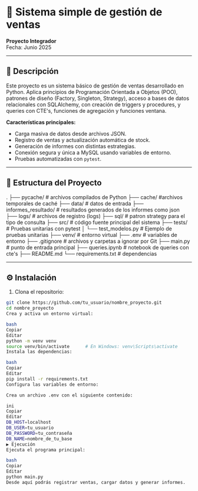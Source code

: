 # 🛒 Sistema simple de gestión de ventas 

**Proyecto Integrador**  
Fecha: Junio 2025

---

## 📌 Descripción

Este proyecto es un sistema básico de gestión de ventas desarrollado en Python. Aplica principios de Programación Orientada a Objetos (POO), patrones de diseño (Factory, Singleton, Strategy), acceso a bases de datos relacionales con SQLAlchemy, con creación de triggers y procedures, y queries con CTE's, funciones de agregación y funciones ventana.

**Características principales:**

- Carga masiva de datos desde archivos JSON.  
- Registro de ventas y actualización automática de stock.  
- Generación de informes con distintas estrategias.  
- Conexión segura y única a MySQL usando variables de entorno.  
- Pruebas automatizadas con `pytest`.  

---

## 📁 Estructura del Proyecto

.
├── pycache/ # archivos compilados de Python
├── cache/ #archivos temporales de caché
├── data/ # datos de entrada
├── informes_resultado/ # resultados generados de los informes como json
├── logs/ # archivos de registro (logs)
├── sql/ # patron strategy para el tipo de consulta
├── src/ # código fuente principal del sistema
├── tests/ # Pruebas unitarias con pytest
│ └── test_modelos.py # Ejemplo de pruebas unitarias
├── venv/ # entorno virtual
├── .env # variables de entorno
├── .gitignore # archivos y carpetas a ignorar por Git
├── main.py # punto de entrada principal
├── queries.ipynb # notebook de queries con cte's
├── README.md 
└── requirements.txt # dependencias

---

## ⚙️ Instalación

1. Clona el repositorio:

```bash
git clone https://github.com/tu_usuario/nombre_proyecto.git
cd nombre_proyecto
Crea y activa un entorno virtual:

bash
Copiar
Editar
python -m venv venv
source venv/bin/activate      # En Windows: venv\Scripts\activate
Instala las dependencias:

bash
Copiar
Editar
pip install -r requirements.txt
Configura las variables de entorno:

Crea un archivo .env con el siguiente contenido:

ini
Copiar
Editar
DB_HOST=localhost
DB_USER=tu_usuario
DB_PASSWORD=tu_contraseña
DB_NAME=nombre_de_tu_base
▶️ Ejecución
Ejecuta el programa principal:

bash
Copiar
Editar
python main.py
Desde aquí podrás registrar ventas, cargar datos y generar informes.
